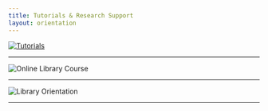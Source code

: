 ```yaml
---
title: Tutorials & Research Support
layout: orientation
---
```

<div class="text-center">
  <a href="tutorials.html"><img src="{{site.url}}assets/images/Tutorials-768x427.png" alt="Tutorials"></a>
</div><hr>
<div class="text-center"><img src="{{site.url}}assets/images/Library-Instruction-1-768x427.png" alt="Online Library Course"></div><hr>
<div class="text-center"><img src="{{site.url}}assets/images/Library-Orientation-1-768x427.png" alt="Library Orientation"></div><hr>

